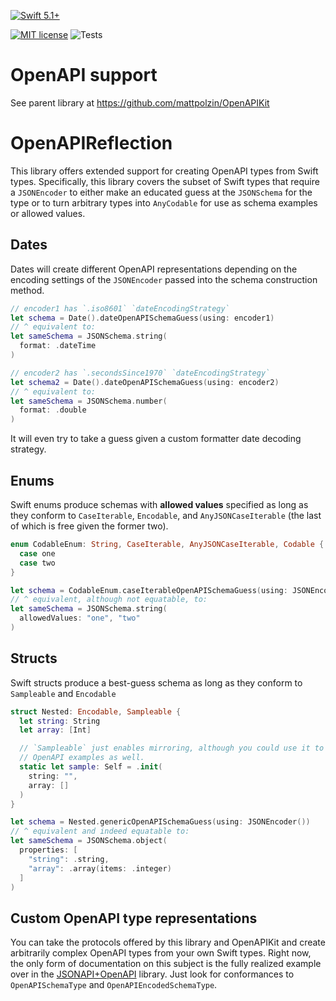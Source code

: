[![Swift 5.1+](http://img.shields.io/badge/Swift-5.2+-blue.svg)](https://swift.org)

[![MIT license](http://img.shields.io/badge/license-MIT-lightgrey.svg)](http://opensource.org/licenses/MIT) ![Tests](https://github.com/mattpolzin/OpenAPIReflection/workflows/Tests/badge.svg)

# OpenAPI support

See parent library at https://github.com/mattpolzin/OpenAPIKit

# OpenAPIReflection

This library offers extended support for creating OpenAPI types from Swift types. Specifically, this library covers the subset of Swift types that require a `JSONEncoder` to either make an educated guess at the `JSONSchema` for the type or to turn arbitrary types into `AnyCodable` for use as schema examples or allowed values.

## Dates

Dates will create different OpenAPI representations depending on the encoding settings of the `JSONEncoder` passed into the schema construction method.

```swift
// encoder1 has `.iso8601` `dateEncodingStrategy`
let schema = Date().dateOpenAPISchemaGuess(using: encoder1)
// ^ equivalent to:
let sameSchema = JSONSchema.string(
  format: .dateTime
)

// encoder2 has `.secondsSince1970` `dateEncodingStrategy`
let schema2 = Date().dateOpenAPISchemaGuess(using: encoder2)
// ^ equivalent to:
let sameSchema = JSONSchema.number(
  format: .double
)
```

It will even try to take a guess given a custom formatter date decoding
strategy.

## Enums

Swift enums produce schemas with **allowed values** specified as long as they conform to `CaseIterable`, `Encodable`, and `AnyJSONCaseIterable` (the last of which is free given the former two).
```swift
enum CodableEnum: String, CaseIterable, AnyJSONCaseIterable, Codable {
  case one
  case two
}

let schema = CodableEnum.caseIterableOpenAPISchemaGuess(using: JSONEncoder())
// ^ equivalent, although not equatable, to:
let sameSchema = JSONSchema.string(
  allowedValues: "one", "two"
)
```

## Structs

Swift structs produce a best-guess schema as long as they conform to `Sampleable` and `Encodable`
```swift
struct Nested: Encodable, Sampleable {
  let string: String
  let array: [Int]

  // `Sampleable` just enables mirroring, although you could use it to produce
  // OpenAPI examples as well.
  static let sample: Self = .init(
    string: "",
    array: []
  )
}

let schema = Nested.genericOpenAPISchemaGuess(using: JSONEncoder())
// ^ equivalent and indeed equatable to:
let sameSchema = JSONSchema.object(
  properties: [
    "string": .string,
    "array": .array(items: .integer)
  ]
)
```

## Custom OpenAPI type representations

You can take the protocols offered by this library and OpenAPIKit and create arbitrarily complex OpenAPI types from your own Swift types. Right now, the only form of documentation on this subject is the fully realized example over in the [JSONAPI+OpenAPI](https://github.com/mattpolzin/JSONAPI-OpenAPI) library. Just look for conformances to `OpenAPISchemaType` and `OpenAPIEncodedSchemaType`.
